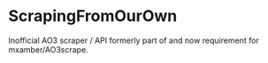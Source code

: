 # ScrapingFromOurOwn
Inofficial AO3 scraper / API formerly part of and now requirement for mxamber/AO3scrape.

